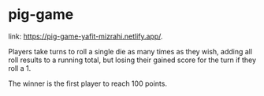 # pig-game

link: https://pig-game-yafit-mizrahi.netlify.app/.

Players take turns to roll a single die as many times as they wish, adding all roll results to a running total, but losing their gained score for the turn if they roll a 1.

The winner is the first player to reach 100 points.
